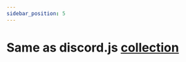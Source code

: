 ```yaml
---
sidebar_position: 5
---
```


# Same as discord.js [collection][def]

[def]: https://discord.js.org/#/docs/collection/main/class/Collection
